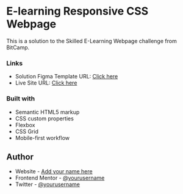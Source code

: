 # E-learning Responsive CSS Webpage

This is a solution to the Skilled E-Learning Webpage challenge from BitCamp.

### Links

- Solution Figma Template URL: [Click here](https://www.figma.com/file/u6avtXDudDiriJOl3gbHgS/skilled-elearning-landing-page?node-id=0%3A407&t=zTIEYZu68J1fXMa9-0)
- Live Site URL: [Click here](https://trickfinger606.github.io/Landing-Responsive-Page/)


### Built with

- Semantic HTML5 markup
- CSS custom properties
- Flexbox
- CSS Grid
- Mobile-first workflow

## Author

- Website - [Add your name here](https://www.your-site.com)
- Frontend Mentor - [@yourusername](https://www.frontendmentor.io/profile/yourusername)
- Twitter - [@yourusername](https://www.twitter.com/yourusername)
